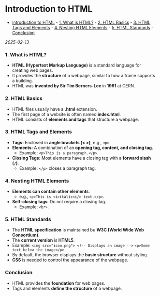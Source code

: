 # Introduction to HTML

<!--toc:start-->

- [Introduction to HTML](#introduction-to-html) - [1. What is HTML?](#1-what-is-html) - [2. HTML Basics](#2-html-basics) - [3. HTML Tags and Elements](#3-html-tags-and-elements) - [4. Nesting HTML Elements](#4-nesting-html-elements) - [5. HTML Standards](#5-html-standards) - [Conclusion](#conclusion)
<!--toc:end-->

_2025-02-13_

### 1. What is HTML?

- **HTML (Hypertext Markup Language)** is a standard language for creating web pages.
- It provides the **structure** of a webpage, similar to how a frame supports a building.
- HTML was **invented by Sir Tim Berners-Lee** in **1991** at CERN.

### 2. HTML Basics

- HTML files usually have a **.html** extension.
- The first page of a website is often named **index.html**.
- HTML consists of **elements and tags** that structure a webpage.

### 3. HTML Tags and Elements

- **Tags:** Enclosed in **angle brackets (< >)**, e.g., `<p>`.
- **Elements:** A combination of an **opening tag, content, and closing tag**.
  - Example: `<p>This is a paragraph.</p>`.
- **Closing Tags:** Most elements have a closing tag with a **forward slash (`/`)**.
  - Example: `</p>` closes a paragraph tag.

### 4. Nesting HTML Elements

- **Elements can contain other elements**.
  - e.g., `<p>This is <i>italic<i/> text.</p>`.
- **Self-closing tags**: Do not require a closing tag.
  - Example: `<br>`.

### 5. HTML Standards

- The **HTML specification** is maintained bu **W3C (World Wide Web Consortium)**.
- The **current version** is **HTML5**.
- Example:
  `<img src="icon.png"> <!-- Displays an image -->`
  `<p>Some text below the image</p>`
- By default, the browser displays the **basic structure** without styling.
- **CSS** is needed to control the appearance of the webpage.

### Conclusion

- HTML provides the **foundation** for web pages.
- Tags and elements **define the structure** of a webpage.
